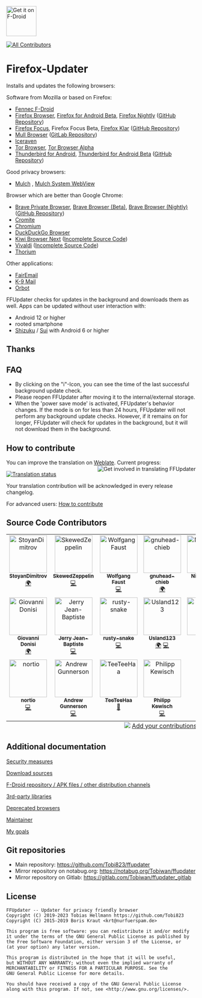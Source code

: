 [<img src="https://f-droid.org/badge/get-it-on.png" alt="Get it on F-Droid" height="80">](https://f-droid.org/app/de.marmaro.krt.ffupdater)
<!-- ALL-CONTRIBUTORS-BADGE:START - Do not remove or modify this section -->
[![All Contributors](https://img.shields.io/badge/all_contributors-18-orange.svg?style=flat-square)](#contributors-)
<!-- ALL-CONTRIBUTORS-BADGE:END -->

# Firefox-Updater

Installs and updates the following browsers:

Software from Mozilla or based on Firefox:

- [Fennec F-Droid](https://f-droid.org/packages/org.mozilla.fennec_fdroid/)
- [Firefox Browser](https://play.google.com/store/apps/details?id=org.mozilla.firefox),
  [Firefox for Android Beta](https://play.google.com/store/apps/details?id=org.mozilla.firefox_beta),
  [Firefox Nightly](https://play.google.com/store/apps/details?id=org.mozilla.firefox)
  ([GitHub Repository](https://github.com/mozilla-mobile/fenix))
- [Firefox Focus](https://play.google.com/store/apps/details?id=org.mozilla.focus), Firefox Focus Beta,
  [Firefox Klar](https://play.google.com/store/apps/details?id=org.mozilla.klar)
  ([GitHub Repository](https://github.com/mozilla-mobile/focus-android))
- [Mull Browser](https://divestos.org/index.php?page=our_apps)
  ([GitLab Repository](https://gitlab.com/divested-mobile/mull-fenix))
- [Iceraven](https://github.com/fork-maintainers/iceraven-browser)
- [Tor Browser](https://www.torproject.org/download),
  [Tor Browser Alpha](https://www.torproject.org/download/alpha/)
- [Thunderbird for Android](https://play.google.com/store/apps/details?id=net.thunderbird.android),
  [Thunderbird for Android Beta](https://play.google.com/store/apps/details?id=net.thunderbird.android.beta)
  ([GitHub Repository](https://github.com/thunderbird/thunderbird-android/))

Good privacy browsers:

- [Mulch](https://divestos.org/pages/our_apps#mull)
  , [Mulch System WebView](https://divestos.org/pages/our_apps#mull)

Browser which are better than Google Chrome:

- [Brave Private Browser](https://play.google.com/store/apps/details?id=com.brave.browser&hl=en_US),
  [Brave Browser (Beta)](https://play.google.com/store/apps/details?id=com.brave.browser_beta&gl=US),
  [Brave Browser (Nightly)](https://play.google.com/store/apps/details?id=com.brave.browser_nightly&gl=US)
  ([GitHub Repository](https://github.com/brave/brave-browser))
- [Cromite](https://github.com/uazo/cromite)
- [Chromium](https://www.chromium.org/chromium-projects/)
- [DuckDuckGo Browser](https://github.com/duckduckgo/Android)
- [Kiwi Browser Next](https://github.com/kiwibrowser/src.next) ([Incomplete Source Code](https://github.com/kiwibrowser/src.next/issues/1028))
- [Vivaldi](https://vivaldi.com/download/) ([Incomplete Source Code](https://vivaldi.com/source/))
- [Thorium](https://github.com/Alex313031/Thorium-Android)

Other applications:

- [FairEmail](https://github.com/M66B/FairEmail)
- [K-9 Mail](https://k9mail.app)
- [Orbot](https://github.com/guardianproject/orbot)

FFUpdater checks for updates in the background and downloads them as well. Apps can be updated without user
interaction with:

- Android 12 or higher
- rooted smartphone
- [Shizuku](https://shizuku.rikka.app/) / [Sui](https://github.com/RikkaApps/Sui) with Android 6 or higher

## Thanks

## FAQ

- By clicking on the "i"-Icon, you can see the time of the last successful background update check.
- Please reopen FFUpdater after moving it to the internal/external storage.
- When the 'power save mode' is activated, FFUpdater's behavior changes. If the mode is on for less than 24
  hours, FFUpdater will not perform any background update checks. However, if it remains on for longer,
  FFUpdater will check for updates in the background, but it will not download them in the background.

## How to contribute

You can improve the translation on [Weblate](https://hosted.weblate.org/projects/ffupdater). Current progress:
[<img align="right" src="https://hosted.weblate.org/widgets/ffupdater/-/287x66-white.png" alt="Get involved in translating FFUpdater" />](https://hosted.weblate.org/engage/ffupdater/?utm_source=widget)

[![Translation status](https://hosted.weblate.org/widgets/ffupdater/-/multi-auto.svg)](https://hosted.weblate.org/engage/ffupdater/?utm_source=widget)

Your translation contribution will be acknowledged in every release changelog.

For advanced users: [How to contribute](HOW_TO_CONTRIBUTE.md)

## Source Code Contributors

<!-- ALL-CONTRIBUTORS-LIST:START - Do not remove or modify this section -->
<!-- prettier-ignore-start -->
<!-- markdownlint-disable -->
<table>
  <tbody>
    <tr>
      <td align="center" valign="top" width="14.28%"><a href="https://github.com/StoyanDimitrov"><img src="https://avatars.githubusercontent.com/u/10962709?v=4?s=100" width="100px;" alt="StoyanDimitrov"/><br /><sub><b>StoyanDimitrov</b></sub></a><br /><a href="#translation-StoyanDimitrov" title="Translation">🌍</a></td>
      <td align="center" valign="top" width="14.28%"><a href="https://github.com/SkewedZeppelin"><img src="https://avatars.githubusercontent.com/u/8296104?v=4?s=100" width="100px;" alt="SkewedZeppelin"/><br /><sub><b>SkewedZeppelin</b></sub></a><br /><a href="https://github.com/Tobi823/ffupdater/commits?author=SkewedZeppelin" title="Code">💻</a></td>
      <td align="center" valign="top" width="14.28%"><a href="http://www.linestarve.com/"><img src="https://avatars.githubusercontent.com/u/2261204?v=4?s=100" width="100px;" alt="Wolfgang Faust"/><br /><sub><b>Wolfgang Faust</b></sub></a><br /><a href="https://github.com/Tobi823/ffupdater/commits?author=wolfgang42" title="Code">💻</a></td>
      <td align="center" valign="top" width="14.28%"><a href="https://github.com/gnuhead-chieb"><img src="https://avatars.githubusercontent.com/u/41156994?v=4?s=100" width="100px;" alt="gnuhead-chieb"/><br /><sub><b>gnuhead-chieb</b></sub></a><br /><a href="#translation-gnuhead-chieb" title="Translation">🌍</a></td>
      <td align="center" valign="top" width="14.28%"><a href="https://github.com/Nickoriginal"><img src="https://avatars.githubusercontent.com/u/85299944?v=4?s=100" width="100px;" alt="Nickoriginal"/><br /><sub><b>Nickoriginal</b></sub></a><br /><a href="https://github.com/Tobi823/ffupdater/commits?author=Nickoriginal" title="Documentation">📖</a></td>
      <td align="center" valign="top" width="14.28%"><a href="https://github.com/motuzj"><img src="https://avatars.githubusercontent.com/u/30744041?v=4?s=100" width="100px;" alt="Juraj Motuz"/><br /><sub><b>Juraj Motuz</b></sub></a><br /><a href="#translation-motuzj" title="Translation">🌍</a></td>
      <td align="center" valign="top" width="14.28%"><a href="https://github.com/metezd"><img src="https://avatars.githubusercontent.com/u/37701679?v=4?s=100" width="100px;" alt="metezd"/><br /><sub><b>metezd</b></sub></a><br /><a href="#translation-metezd" title="Translation">🌍</a></td>
    </tr>
    <tr>
      <td align="center" valign="top" width="14.28%"><a href="https://github.com/gdonisi"><img src="https://avatars.githubusercontent.com/u/82442402?v=4?s=100" width="100px;" alt="Giovanni Donisi"/><br /><sub><b>Giovanni Donisi</b></sub></a><br /><a href="#translation-gdonisi" title="Translation">🌍</a></td>
      <td align="center" valign="top" width="14.28%"><a href="https://github.com/jerryjean"><img src="https://avatars.githubusercontent.com/u/17931090?v=4?s=100" width="100px;" alt="Jerry Jean-Baptiste"/><br /><sub><b>Jerry Jean-Baptiste</b></sub></a><br /><a href="https://github.com/Tobi823/ffupdater/commits?author=jerryjean" title="Code">💻</a></td>
      <td align="center" valign="top" width="14.28%"><a href="https://github.com/rusty-snake"><img src="https://avatars.githubusercontent.com/u/41237666?v=4?s=100" width="100px;" alt="rusty-snake"/><br /><sub><b>rusty-snake</b></sub></a><br /><a href="https://github.com/Tobi823/ffupdater/commits?author=rusty-snake" title="Code">💻</a></td>
      <td align="center" valign="top" width="14.28%"><a href="https://github.com/Usland123"><img src="https://avatars.githubusercontent.com/u/72984028?v=4?s=100" width="100px;" alt="Usland123"/><br /><sub><b>Usland123</b></sub></a><br /><a href="#translation-Usland123" title="Translation">🌍</a> <a href="https://github.com/Tobi823/ffupdater/commits?author=Usland123" title="Code">💻</a></td>
      <td align="center" valign="top" width="14.28%"><a href="https://github.com/e406hsy"><img src="https://avatars.githubusercontent.com/u/47596290?v=4?s=100" width="100px;" alt="홍순용"/><br /><sub><b>홍순용</b></sub></a><br /><a href="https://github.com/Tobi823/ffupdater/commits?author=e406hsy" title="Code">💻</a></td>
      <td align="center" valign="top" width="14.28%"><a href="https://github.com/ubergeek77"><img src="https://avatars.githubusercontent.com/u/3455585?v=4?s=100" width="100px;" alt="ubergeek77"/><br /><sub><b>ubergeek77</b></sub></a><br /><a href="https://github.com/Tobi823/ffupdater/commits?author=ubergeek77" title="Documentation">📖</a></td>
      <td align="center" valign="top" width="14.28%"><a href="https://github.com/guy-teube"><img src="https://avatars.githubusercontent.com/u/18379228?v=4?s=100" width="100px;" alt="guy-teube"/><br /><sub><b>guy-teube</b></sub></a><br /><a href="#translation-guy-teube" title="Translation">🌍</a></td>
    </tr>
    <tr>
      <td align="center" valign="top" width="14.28%"><a href="https://github.com/nortio"><img src="https://avatars.githubusercontent.com/u/22685799?v=4?s=100" width="100px;" alt="nortio"/><br /><sub><b>nortio</b></sub></a><br /><a href="https://github.com/Tobi823/ffupdater/commits?author=nortio" title="Code">💻</a></td>
      <td align="center" valign="top" width="14.28%"><a href="https://github.com/chenxiaolong"><img src="https://avatars.githubusercontent.com/u/646253?v=4?s=100" width="100px;" alt="Andrew Gunnerson"/><br /><sub><b>Andrew Gunnerson</b></sub></a><br /><a href="https://github.com/Tobi823/ffupdater/commits?author=chenxiaolong" title="Code">💻</a></td>
      <td align="center" valign="top" width="14.28%"><a href="https://github.com/TeeTeeHaa"><img src="https://avatars.githubusercontent.com/u/739754?v=4?s=100" width="100px;" alt="TeeTeeHaa"/><br /><sub><b>TeeTeeHaa</b></sub></a><br /><a href="https://github.com/Tobi823/ffupdater/issues?q=author%3ATeeTeeHaa" title="Bug reports">🐛</a></td>
      <td align="center" valign="top" width="14.28%"><a href="https://github.com/kewisch"><img src="https://avatars.githubusercontent.com/u/607198?v=4?s=100" width="100px;" alt="Philipp Kewisch"/><br /><sub><b>Philipp Kewisch</b></sub></a><br /><a href="https://github.com/Tobi823/ffupdater/commits?author=kewisch" title="Code">💻</a></td>
    </tr>
  </tbody>
  <tfoot>
    <tr>
      <td align="center" size="13px" colspan="7">
        <img src="https://raw.githubusercontent.com/all-contributors/all-contributors-cli/1b8533af435da9854653492b1327a23a4dbd0a10/assets/logo-small.svg">
          <a href="https://all-contributors.js.org/docs/en/bot/usage">Add your contributions</a>
        </img>
      </td>
    </tr>
  </tfoot>
</table>

<!-- markdownlint-restore -->
<!-- prettier-ignore-end -->

<!-- ALL-CONTRIBUTORS-LIST:END -->

## Additional documentation

[Security measures](docs/security_measures.md)

[Download sources](docs/download_sources.md)

[F-Droid repository / APK files / other distribution channels](docs/other_distribution_channels.md)

[3rd-party libraries](docs/3rd_party_libraries.md)

[Deprecated browsers](docs/deprecated_browsers.md)

[Maintainer](docs/maintainer.md)

[My goals](GOALS.md)

## Git repositories

- Main repository: https://github.com/Tobi823/ffupdater
- Mirror repository on notabug.org: https://notabug.org/Tobiwan/ffupdater
- Mirror repository on Gitlab: https://gitlab.com/Tobiwan/ffupdater_gitlab

## License

````
FFUpdater -- Updater for privacy friendly browser
Copyright (C) 2019-2023 Tobias Hellmann https://github.com/Tobi823
Copyright (C) 2015-2019 Boris Kraut <krt@nurfuerspam.de>

This program is free software: you can redistribute it and/or modify
it under the terms of the GNU General Public License as published by
the Free Software Foundation, either version 3 of the License, or
(at your option) any later version.

This program is distributed in the hope that it will be useful,
but WITHOUT ANY WARRANTY; without even the implied warranty of
MERCHANTABILITY or FITNESS FOR A PARTICULAR PURPOSE. See the
GNU General Public License for more details.

You should have received a copy of the GNU General Public License
along with this program. If not, see <http://www.gnu.org/licenses/>.
````